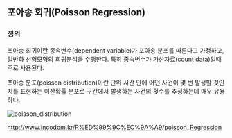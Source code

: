 ## 포아송 회귀(Poisson Regression)

### 정의

포아송 회귀이란 종속변수(dependent variable)가 포아송 분포를 따른다고 가정하고, 일반화 선형모형의 회귀분석을 수행한다. 특히 종속변수가 가산자료(count data)일때 주로 사용된다.

포아송 분포(poisson distribution)이란 단위 시간 안에 어떤 사건이 몇 번 발생할 것인지를 표현하는 이산확률 분포로 구간에서 발생하는 사건의 횟수를 추정하는데 매우 유용하다.

![poisson_distribution](https://user-images.githubusercontent.com/48499094/56478341-931fc080-64e9-11e9-8a1a-0ed60f456243.png)

<http://www.incodom.kr/R%ED%99%9C%EC%9A%A9/poisson_Regression>

